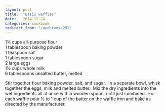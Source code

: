 ```yaml
---
layout: post
title:  "Basic waffles"
date:   2014-12-24
categories: cookbook
redirect_from: "/archives/292"
---
```


1¾ cups all-purpose flour  
1 tablespoon baking powder  
1 teaspoon salt  
1 tablespoon sugar  
2 large eggs  
1½ cups whole milk  
6 tablespoons unsalted butter, melted  

Stir together flour baking powder, salt, and sugar.  In a separate bowl, whisk together the eggs, milk and melted butter.  Mix the dry ingredients into the wet ingredients all at once with a wooden spoon, until just combined.  For each waffle pour ½ to 1 cup of the batter on the waffle iron and bake as directed by the manufacturer.